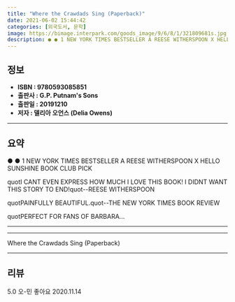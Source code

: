 ```yaml
---
title: "Where the Crawdads Sing (Paperback)"
date: 2021-06-02 15:44:42
categories: [외국도서, 문학]
image: https://bimage.interpark.com/goods_image/9/6/8/1/321809681s.jpg
description: ● ● 1 NEW YORK TIMES BESTSELLER A REESE WITHERSPOON X HELLO SUNSHINE BOOK CLUB PICK quotI CANT EVEN EXPRESS HOW MUCH I LOVE THIS BOOK! I DIDNT WANT THIS STOR
---
```


## **정보**

- **ISBN : 9780593085851**
- **출판사 : G.P. Putnam's Sons**
- **출판일 : 20191210**
- **저자 : 델리아 오언스 (Delia Owens)**

------



## **요약**

●  ●  1 NEW YORK TIMES BESTSELLER
A REESE WITHERSPOON X HELLO SUNSHINE BOOK CLUB PICK

quotI CANT EVEN EXPRESS HOW MUCH I LOVE THIS BOOK! I DIDNT WANT THIS STORY TO END!quot--REESE WITHERSPOON

quotPAINFULLY BEAUTIFUL.quot--THE NEW YORK TIMES BOOK REVIEW

quotPERFECT FOR FANS OF BARBARA... 

------



------


Where the Crawdads Sing (Paperback) 

------


## **리뷰** 

5.0 오-민 좋아요  2020.11.14 <br/>